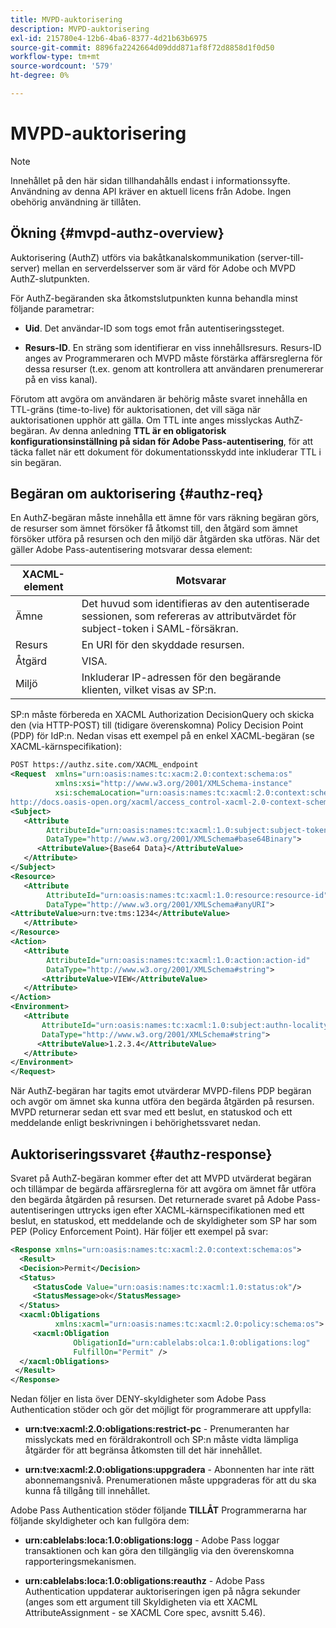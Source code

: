 ```yaml
---
title: MVPD-auktorisering
description: MVPD-auktorisering
exl-id: 215780e4-12b6-4ba6-8377-4d21b63b6975
source-git-commit: 8896fa2242664d09ddd871af8f72d8858d1f0d50
workflow-type: tm+mt
source-wordcount: '579'
ht-degree: 0%

---
```


# MVPD-auktorisering

>[!NOTE]
>
>Innehållet på den här sidan tillhandahålls endast i informationssyfte. Användning av denna API kräver en aktuell licens från Adobe. Ingen obehörig användning är tillåten.

## Ökning {#mvpd-authz-overview}

Auktorisering (AuthZ) utförs via bakåtkanalskommunikation (server-till-server) mellan en serverdelsserver som är värd för Adobe och MVPD AuthZ-slutpunkten.

För AuthZ-begäranden ska åtkomstslutpunkten kunna behandla minst följande parametrar:

* **Uid**. Det användar-ID som togs emot från autentiseringssteget.

* **Resurs-ID**. En sträng som identifierar en viss innehållsresurs. Resurs-ID anges av Programmeraren och MVPD måste förstärka affärsreglerna för dessa resurser (t.ex. genom att kontrollera att användaren prenumererar på en viss kanal).

Förutom att avgöra om användaren är behörig måste svaret innehålla en TTL-gräns (time-to-live) för auktorisationen, det vill säga när auktorisationen upphör att gälla. Om TTL inte anges misslyckas AuthZ-begäran.  Av denna anledning **TTL är en obligatorisk konfigurationsinställning på sidan för Adobe Pass-autentisering**, för att täcka fallet när ett dokument för dokumentationsskydd inte inkluderar TTL i sin begäran.

## Begäran om auktorisering {#authz-req}

En AuthZ-begäran måste innehålla ett ämne för vars räkning begäran görs, de resurser som ämnet försöker få åtkomst till, den åtgärd som ämnet försöker utföra på resursen och den miljö där åtgärden ska utföras. När det gäller Adobe Pass-autentisering motsvarar dessa element:

| XACML-element | Motsvarar |
|---------------|--------------------------------------------------------------------------------------------------------------------------------|
| Ämne | Det huvud som identifieras av den autentiserade sessionen, som refereras av attributvärdet för subject-token i SAML-försäkran. |
| Resurs | En URI för den skyddade resursen. |
| Åtgärd | VISA. |
| Miljö | Inkluderar IP-adressen för den begärande klienten, vilket visas av SP:n. |



SP:n måste förbereda en XACML Authorization DecisionQuery och skicka den (via HTTP-POST) till (tidigare överenskomna) Policy Decision Point (PDP) för IdP:n. Nedan visas ett exempel på en enkel XACML-begäran (se XACML-kärnspecifikation):

```XML
POST https://authz.site.com/XACML_endpoint
<Request  xmlns="urn:oasis:names:tc:xacm:2.0:context:schema:os"
          xmlns:xsi="http://www.w3.org/2001/XMLSchema-instance"
          xsi:schemaLocation="urn:oasis:names:tc:xacml:2.0:context:schema:os
http://docs.oasis-open.org/xacml/access_control-xacml-2.0-context-schema-os.xsd">
<Subject>
   <Attribute
        AttributeId="urn:oasis:names:tc:xacml:1.0:subject:subject-token"
        DataType="http://www.w3.org/2001/XMLSchema#base64Binary">
      <AttributeValue>{Base64 Data}</AttributeValue>
   </Attribute>
</Subject>
<Resource>
   <Attribute
        AttributeId="urn:oasis:names:tc:xacml:1.0:resource:resource-id"
        DataType="http://www.w3.org/2001/XMLSchema#anyURI">
<AttributeValue>urn:tve:tms:1234</AttributeValue>
   </Attribute>
</Resource>
<Action>
   <Attribute
        AttributeId="urn:oasis:names:tc:xacml:1.0:action:action-id"
        DataType="http://www.w3.org/2001/XMLSchema#string">
       <AttributeValue>VIEW</AttributeValue>
   </Attribute>
</Action>
<Environment>
   <Attribute
       AttributeId="urn:oasis:names:tc:xacml:1.0:subject:authn-locality:ip-address"
       DataType="http://www.w3.org/2001/XMLSchema#string">
      <AttributeValue>1.2.3.4</AttributeValue>
   </Attribute>
</Environment>
</Request>
```


När AuthZ-begäran har tagits emot utvärderar MVPD-filens PDP begäran och avgör om ämnet ska kunna utföra den begärda åtgärden på resursen. MVPD returnerar sedan ett svar med ett beslut, en statuskod och ett meddelande enligt beskrivningen i behörighetssvaret nedan.

## Auktoriseringssvaret {#authz-response}

Svaret på AuthZ-begäran kommer efter det att MVPD utvärderat begäran och tillämpar de begärda affärsreglerna för att avgöra om ämnet får utföra den begärda åtgärden på resursen. Det returnerade svaret på Adobe Pass-autentiseringen uttrycks igen efter XACML-kärnspecifikationen med ett beslut, en statuskod, ett meddelande och de skyldigheter som SP har som PEP (Policy Enforcement Point). Här följer ett exempel på svar:

```XML
<Response xmlns="urn:oasis:names:tc:xacml:2.0:context:schema:os">
  <Result>
  <Decision>Permit</Decision>
  <Status>
     <StatusCode Value="urn:oasis:names:tc:xacml:1.0:status:ok"/>
     <StatusMessage>ok</StatusMessage>
  </Status>
  <xacml:Obligations     
          xmlns:xacml="urn:oasis:names:tc:xacml:2.0:policy:schema:os">
     <xacml:Obligation    
              ObligationId="urn:cablelabs:olca:1.0:obligations:log"
              FulfillOn="Permit" />
  </xacml:Obligations>
 </Result>
</Response>
```

Nedan följer en lista över DENY-skyldigheter som Adobe Pass Authentication stöder och gör det möjligt för programmerare att uppfylla:

* **urn:tve:xacml:2.0:obligations:restrict-pc** - Prenumeranten har misslyckats med en föräldrakontroll och SP:n måste vidta lämpliga åtgärder för att begränsa åtkomsten till det här innehållet.

* **urn:tve:xacml:2.0:obligations:uppgradera** - Abonnenten har inte rätt abonnemangsnivå.  Prenumerationen måste uppgraderas för att du ska kunna få tillgång till innehållet.

Adobe Pass Authentication stöder följande **TILLÅT** Programmerarna har följande skyldigheter och kan fullgöra dem:

* **urn:cablelabs:loca:1.0:obligations:logg** - Adobe Pass loggar transaktionen och kan göra den tillgänglig via den överenskomna rapporteringsmekanismen.

* **urn:cablelabs:loca:1.0:obligations:reauthz** - Adobe Pass Authentication uppdaterar auktoriseringen igen på några sekunder (anges som ett argument till Skyldigheten via ett XACML AttributeAssignment - se XACML Core spec, avsnitt 5.46).

<!--
>![RelatedInformation]
>* [Preflight Authorization](/help/authentication/preflight-authz.md)
>* [Authentication](/help/authentication/authn-usecase.md)
-->
